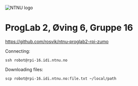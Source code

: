 ![NTNU logo](https://qore.no/res/ntnu-logo-100.png)

# ProgLab 2, Øving 6, Gruppe 16
https://github.com/rosvik/ntnu-proglab2-rpi-zumo

Connecting:
```
ssh robot@rpi-16.idi.ntnu.no
```

Downloading files:
```
scp robot@rpi-16.idi.ntnu.no:file.txt ~/local/path
```
